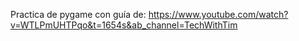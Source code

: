Practica de pygame con guía de: https://www.youtube.com/watch?v=WTLPmUHTPqo&t=1654s&ab_channel=TechWithTim
